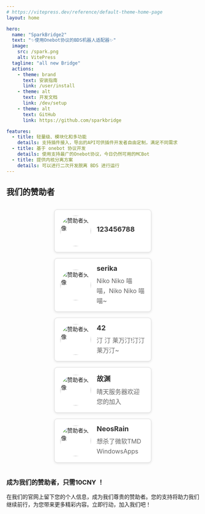 ```yaml
---
# https://vitepress.dev/reference/default-theme-home-page
layout: home

hero:
  name: "SparkBridge2"
  text: "✨使用Onebot协议的BDS机器人适配器✨"
  image:
    src: /spark.png
    alt: VitePress
  tagline: "all new Bridge"
  actions:
    - theme: brand
      text: 安装指南
      link: /user/install
    - theme: alt
      text: 开发文档
      link: /dev/setup
    - theme: alt
      text: GitHub
      link: https://github.com/sparkbridge

features:
  - title: 轻量级、模块化和多功能
    details: 支持插件接入，导出的API可供插件开发者自由定制，满足不同需求
  - title: 基于 onebot 协议开发
    details: 使用支持最广的Onebot协议，今日仍然可用的MCBot
  - title: 提供内核分离方案
    details: 可以进行二次开发脱离 BDS 进行运行
---
```


## 我们的赞助者
<div class="sponsors-container">
    <div class="sponsor">
        <a href="#" target="_blank" rel="noopener noreferrer">
            <img src="https://s21.ax1x.com/2025/01/19/pEkaKYV.jpg" alt="赞助者头像" class="sponsor-avatar">
        </a>
        <div>
            <div class="sponsor-name">123456788</div>
            <div class="sponsor-message"></div>
        </div>
    </div>
    <div class="sponsor">
        <a href="https://blog.ikgy.top/
        " target="_blank" rel="noopener noreferrer">
            <img src="https://s21.ax1x.com/2025/01/19/pEka3y4.jpg" alt="赞助者头像" class="sponsor-avatar">
        </a>
        <div>
            <div class="sponsor-name">serika</div>
            <div class="sponsor-message">Niko Niko 喵 喵，Niko Niko 喵 喵~</div>
        </div>
    </div>
    <div class="sponsor">
        <a href="#" target="_blank" rel="noopener noreferrer">
            <img src="https://s21.ax1x.com/2025/01/19/pEkaUFx.jpg" alt="赞助者头像" class="sponsor-avatar">
        </a>
        <div>
            <div class="sponsor-name">42</div>
            <div class="sponsor-message">汀 汀 莱万汀!汀汀莱万汀~</div>
        </div>
    </div>
    <div class="sponsor">
        <a href="#" target="_blank" rel="noopener noreferrer">
            <img src="https://s21.ax1x.com/2025/01/19/pEkadfK.jpg" alt="赞助者头像" class="sponsor-avatar">
        </a>
        <div>
            <div class="sponsor-name">故渊</div>
            <div class="sponsor-message">晴天服务器欢迎您的加入</div>
        </div>
    </div>
    <div class="sponsor">
        <a href="#" target="_blank" rel="noopener noreferrer">
            <img src="sparkbridge.cn/support1.gif" alt="赞助者头像" class="sponsor-avatar">
        </a>
        <div>
            <div class="sponsor-name">NeosRain</div>
            <div class="sponsor-message">想杀了微软TMD WindowsApps</div>
        </div>
    </div>
    <!-- 更多赞助者内容 -->
</div>

### 成为我们的赞助者，只需10CNY ！

在我们的官网上留下您的个人信息，成为我们尊贵的赞助者。您的支持将助力我们继续前行，为您带来更多精彩内容。立即行动，加入我们吧！

<style>
/* 容器样式 */
.2sponsors-container {
    display: flex;
    flex-wrap: wrap;
    gap: 10px; /* 赞助者之间的间距 */
    justify-content: center; /* 水平居中对齐 */
    padding: 20px; /* 容器内边距 */
    background-color: #f7f7f7; /* 背景颜色，可根据网站风格修改 */
}

/* 外层容器样式 */
.sponsors-wrapper {
    background-color: transparent; /* 外框内容颜色为透明 */
    /* 其他样式 */
}
/* 容器样式  */
.sponsors-container {
    display: flex;
    flex-wrap: wrap;
    gap: 15px; /* 赞助者之间的间距 */
    justify-content: center; /* 水平居中对齐 */
    padding: 15px; /* 容器内边距 */
}


/* 单个赞助者样式 */
.sponsor {
    display: flex;
    align-items: center; /* 垂直居中对齐 */
    gap: 15px; /* 头像与文字之间的间距 */
    border: 1px solid #ddd; /* 边框颜色，可根据网站风格修改 */
    border-radius: 8px; /* 圆角边框 */
    padding: 15px; /* 内边距 */
    width: calc(50% - 15px); /* 每行两个，减去间距 */
    box-shadow: 0 2px 6px rgba(0, 0, 0, 0.1); /* 阴影效果，增加立体感 */
    background-color: white; /* 内框背景颜色为白色 */
    transition: transform 0.3s ease; /* 鼠标悬停时的动画效果 */
}

.sponsor:hover {
    transform: translateY(-5px); /* 鼠标悬停时稍微上移 */
}

/* 头像样式 */
.sponsor-avatar {
    width: 80px; /* 头像宽度 */
    aspect-ratio: 1 / 1; /* 固定宽高比为1:1，确保头像保持圆形 */
    border-radius: 50%; /* 圆形头像 */
    object-fit: cover; /* 保持图片比例，裁剪多余部分 */
    transition: transform 0.3s ease; /* 鼠标悬停时的动画效果 */
}

.sponsor-avatar:hover {
    transform: scale(1.1); /* 鼠标悬停时稍微放大 */
}

/* 名字样式 */
.sponsor-name {
    font-size: 18px; /* 字体大小 */
    font-weight: bold; /* 加粗字体 */
    color: #333; /* 字体颜色 */
    margin-bottom: 10px; /* 与留言的间距 */
}

/* 留言样式 */
.sponsor-message {
    font-size: 16px; /* 字体大小 */
    color: #666; /* 字体颜色 */
    line-height: 1.6; /* 行高 */
}

</style>